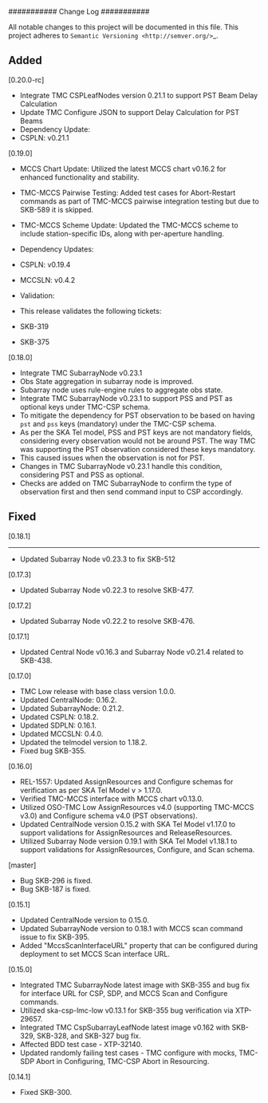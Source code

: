 ###########
Change Log
###########

All notable changes to this project will be documented in this file.
This project adheres to `Semantic Versioning <http://semver.org/>`_.

Added
-----
[0.20.0-rc]
* Integrate TMC CSPLeafNodes version 0.21.1 to support PST Beam Delay Calculation
* Update TMC Configure JSON to support Delay Calculation for PST Beams
* Dependency Update:
* CSPLN: v0.21.1

[0.19.0]
* MCCS Chart Update: Utilized the latest MCCS chart v0.16.2 for enhanced functionality and stability.
* TMC-MCCS Pairwise Testing: Added test cases for Abort-Restart commands as part of TMC-MCCS pairwise integration testing but due to SKB-589 it is skipped.
* TMC-MCCS Scheme Update: Updated the TMC-MCCS scheme to include station-specific IDs, along with per-aperture handling.
* Dependency Updates:
* CSPLN: v0.19.4
* MCCSLN: v0.4.2

* Validation:
* This release validates the following tickets:
* SKB-319
* SKB-375

[0.18.0]
* Integrate TMC SubarrayNode v0.23.1
* Obs State aggregation in subarray node is improved.
* Subarray node uses rule-engine rules to aggregate obs state.
* Integrate TMC SubarrayNode v0.23.1 to support PSS and PST as optional keys under TMC-CSP schema.
* To mitigate the dependency for PST observation to be based on having `pst` and `pss` keys (mandatory) under the TMC-CSP schema.
* As per the SKA Tel model, PSS and PST keys are not mandatory fields, considering every observation would not be around PST. The way TMC was supporting the PST observation considered these keys mandatory.
* This caused issues when the observation is not for PST.
* Changes in TMC SubarrayNode v0.23.1 handle this condition, considering PST and PSS as optional. 
* Checks are added on TMC SubarrayNode to confirm the type of observation first and then send command input to CSP accordingly.

Fixed
-----
[0.18.1]
********
* Updated Subarray Node v0.23.3 to fix SKB-512

[0.17.3]
* Updated Subarray Node v0.22.3 to resolve SKB-477.

[0.17.2]
* Updated Subarray Node v0.22.2 to resolve SKB-476.

[0.17.1]
* Updated Central Node v0.16.3 and Subarray Node v0.21.4 related to SKB-438.

[0.17.0]
* TMC Low release with base class version 1.0.0.
* Updated CentralNode: 0.16.2.
* Updated SubarrayNode: 0.21.2.
* Updated CSPLN: 0.18.2.
* Updated SDPLN: 0.16.1.
* Updated MCCSLN: 0.4.0.
* Updated the telmodel version to 1.18.2.
* Fixed bug SKB-355.

[0.16.0]
* REL-1557: Updated AssignResources and Configure schemas for verification as per SKA Tel Model v > 1.17.0.
* Verified TMC-MCCS interface with MCCS chart v0.13.0.
* Utilized OSO-TMC Low AssignResources v4.0 (supporting TMC-MCCS v3.0) and Configure schema v4.0 (PST observations).
* Updated CentralNode version 0.15.2 with SKA Tel Model v1.17.0 to support validations for AssignResources and ReleaseResources.
* Utilized Subarray Node version 0.19.1 with SKA Tel Model v1.18.1 to support validations for AssignResources, Configure, and Scan schema.

[master]
* Bug SKB-296 is fixed.
* Bug SKB-187 is fixed.

[0.15.1]
* Updated CentralNode version to 0.15.0.
* Updated SubarrayNode version to 0.18.1 with MCCS scan command issue to fix SKB-395.
* Added "MccsScanInterfaceURL" property that can be configured during deployment to set MCCS Scan interface URL.

[0.15.0]
* Integrated TMC SubarrayNode latest image with SKB-355 and bug fix for interface URL for CSP, SDP, and MCCS Scan and Configure commands.
* Utilized ska-csp-lmc-low v0.13.1 for SKB-355 bug verification via XTP-29657.
* Integrated TMC CspSubarrayLeafNode latest image v0.162 with SKB-329, SKB-328, and SKB-327 bug fix.
* Affected BDD test case - XTP-32140.
* Updated randomly failing test cases - TMC configure with mocks, TMC-SDP Abort in Configuring, TMC-CSP Abort in Resourcing.

[0.14.1]
* Fixed SKB-300.
